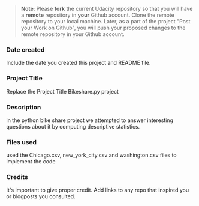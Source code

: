 >**Note**: Please **fork** the current Udacity repository so that you will have a **remote** repository in **your** Github account. Clone the remote repository to your local machine. Later, as a part of the project "Post your Work on Github", you will push your proposed changes to the remote repository in your Github account.

### Date created
Include the date you created this project and README file.

### Project Title
Replace the Project Title 
Bikeshare.py project 

### Description
in the python bike share project we attempted to answer interesting questions about it by computing descriptive statistics. 

### Files used
used the Chicago.csv, new_york_city.csv and washington.csv files to implement the code

### Credits
It's important to give proper credit. Add links to any repo that inspired you or blogposts you consulted.

